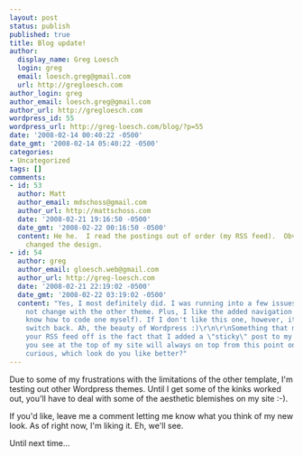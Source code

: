 ```yaml
---
layout: post
status: publish
published: true
title: Blog update!
author:
  display_name: Greg Loesch
  login: greg
  email: loesch.greg@gmail.com
  url: http://gregloesch.com
author_login: greg
author_email: loesch.greg@gmail.com
author_url: http://gregloesch.com
wordpress_id: 55
wordpress_url: http://greg-loesch.com/blog/?p=55
date: '2008-02-14 00:40:22 -0500'
date_gmt: '2008-02-14 05:40:22 -0500'
categories:
- Uncategorized
tags: []
comments:
- id: 53
  author: Matt
  author_email: mdschoss@gmail.com
  author_url: http://mattschoss.com
  date: '2008-02-21 19:16:50 -0500'
  date_gmt: '2008-02-22 00:16:50 -0500'
  content: He he.  I read the postings out of order (my RSS feed).  Obviously, you
    changed the design.
- id: 54
  author: greg
  author_email: gloesch.web@gmail.com
  author_url: http://greg-loesch.com
  date: '2008-02-21 22:19:02 -0500'
  date_gmt: '2008-02-22 03:19:02 -0500'
  content: "Yes, I most definitely did. I was running into a few issues that I could
    not change with the other theme. Plus, I like the added navigation bar (I don't
    know how to code one myself). If I don't like this one, however, it's an easy
    switch back. Ah, the beauty of Wordpress :)\r\n\r\nSomething that might be throwing
    your RSS feed off is the fact that I added a \"sticky\" post to my blog. The post
    you see at the top of my site will always on top from this point on. \r\n\r\nJust
    curious, which look do you like better?"
---
```

<p>Due to some of my frustrations with the limitations of the other template, I'm testing out other Wordpress themes. Until I get some of the kinks worked out, you'll have to deal with some of the aesthetic blemishes on my site :-).</p>
<p>If you'd like, leave me a comment letting me know what you think of my new look. As of right now, I'm liking it. Eh, we'll see.</p>
<p>Until next time...</p>
